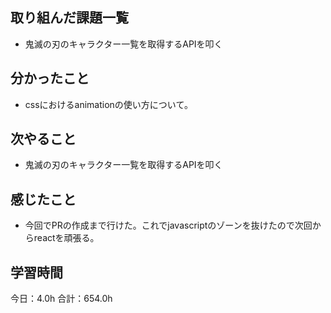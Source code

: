 ## 取り組んだ課題一覧
* 鬼滅の刃のキャラクター一覧を取得するAPIを叩く
## 分かったこと
* cssにおけるanimationの使い方について。
      
    
    

## 次やること
* 鬼滅の刃のキャラクター一覧を取得するAPIを叩く
## 感じたこと
* 今回でPRの作成まで行けた。これでjavascriptのゾーンを抜けたので次回からreactを頑張る。
 
## 学習時間
今日：4.0h
合計：654.0h
